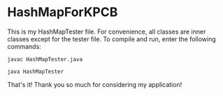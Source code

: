 # HashMapForKPCB

This is my HashMapTester file. For convenience, all classes are inner classes except for the tester file. To compile and run, enter the following commands: 

`javac HashMapTester.java`

`java HashMapTester`

That's it! Thank you so much for considering my application!
